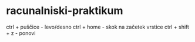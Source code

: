 # racunalniski-praktikum
ctrl + puščice - levo/desno
ctrl + home - skok na začetek vrstice
ctrl + shift + z - ponovi
